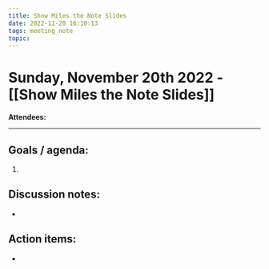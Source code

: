 ```yaml
---
title: Show Miles the Note Slides
date: 2022-11-20 16:10:13
tags: meeting_note
topic: 
---
```

# Sunday, November 20th 2022 - [[Show Miles the Note Slides]]
**Attendees:** 

---
## Goals / agenda:
1. 

## Discussion notes:
- 

## Action items:
- 
